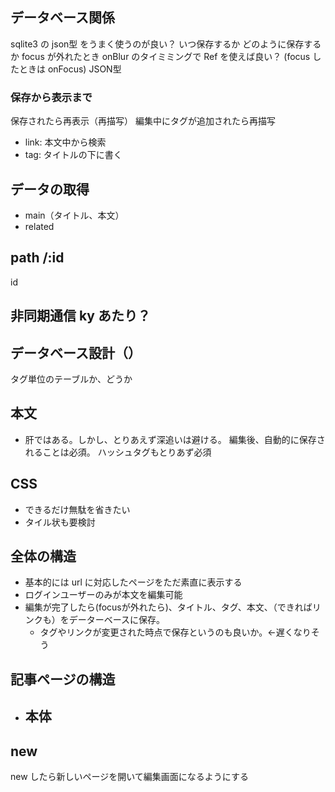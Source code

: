 ## データベース関係
  sqlite3 の json型 をうまく使うのが良い？
  いつ保存するか
  どのように保存するか
  focus が外れたとき onBlur のタイミミングで Ref を使えば良い？
    (focus したときは onFocus)
  JSON型

### 保存から表示まで

保存されたら再表示（再描写）
編集中にタグが追加されたら再描写
  - link: 本文中から検索
  - tag: タイトルの下に書く


## データの取得
- main（タイトル、本文）
- related

## path /:id
  id

## 非同期通信 ky あたり？

## データベース設計（）
  タグ単位のテーブルか、どうか

## 本文
  - 肝ではある。しかし、とりあえず深追いは避ける。
  編集後、自動的に保存されることは必須。
  ハッシュタグもとりあず必須


## CSS

- できるだけ無駄を省きたい
- タイル状も要検討

## 全体の構造

- 基本的には url に対応したページをただ素直に表示する
- ログインユーザーのみが本文を編集可能
- 編集が完了したら(focusが外れたら)、タイトル、タグ、本文、（できればリンクも）をデーターベースに保存。
  - タグやリンクが変更された時点で保存というのも良いか。<-遅くなりそう

## 記事ページの構造
  - 本体
    - 
## new 

new したら新しいページを開いて編集画面になるようにする


